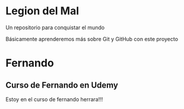 # Legion del Mal
Un repositorio para conquistar el mundo

Básicamente aprenderemos más sobre Git y GitHub con este proyecto


# Fernando


## Curso de Fernando en Udemy

Estoy en el curso de fernando herrara!!!
